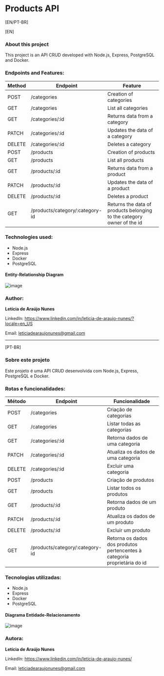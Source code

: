 # <h1>Products API</h1>

[EN/PT-BR]

[EN]
<h3>About this project</h3>

This project is an API CRUD developed with Node.js, Express, PostgreSQL and Docker.

<h3>Endpoints and Features:</h3>

| Method | Endpoint                        | Feature                                                                |
|--------|---------------------------------|------------------------------------------------------------------------|
| POST   | /categories                     | Creation of categories                                                 |
| GET    | /categories                     | List all categories                                                    |
| GET    | /categories/:id                 | Returns data from a category                                           |
| PATCH  | /categories/:id                 | Updates the data of a category                                         |
| DELETE | /categories/:id                 | Deletes a category                                                     |
| POST   | /products                       | Creation of products                                                   |
| GET    | /products                       | List all products                                                      |
| GET    | /products/:id                   | Returns data from a product                                            |
| PATCH  | /products/:id                   | Updates the data of a product                                          |
| DELETE | /products/:id                   | Deletes a product                                                      |
| GET    | /products/category/:category-id | Returns the data of products belonging to the category owner of the id |

<h3>Technologies used:</h3>
<ul>
  <li>Node.js</li>
  <li>Express</li>
  <li>Docker</li>
  <li>PostgreSQL</li>
</ul>

<h4>Entity-Relationship Diagram</h4>

![image](https://user-images.githubusercontent.com/99448158/186049102-37d75c28-e482-4c2b-8d3e-55e41a000950.png)

<h3>Author:</h3>

<b>Letícia de Araújo Nunes</b>

LinkedIn: https://www.linkedin.com/in/leticia-de-araujo-nunes/?locale=en_US

Email: leticiadearaujonunes@gmail.com

<hr></hr>

[PT-BR]
<h3>Sobre este projeto</h3>

Este projeto é uma API CRUD desenvolvida com Node.js, Express, PostgreSQL e Docker.

<h3>Rotas e funcionalidades:</h3>

| Método | Endpoint                         | Funcionalidade                                                            |
|--------|----------------------------------|---------------------------------------------------------------------------|
| POST   | /categories                      | Criação de categorias                                                     |
| GET    | /categories                      | Listar todas as categorias                                                |
| GET    | /categories/:id                  | Retorna dados de uma categoria                                            |
| PATCH  | /categories/:id                  | Atualiza os dados de uma categoria                                        |
| DELETE | /categories/:id                  | Excluir uma categoria                                                     |
| POST   | /products                        | Criação de produtos                                                       |
| GET    | /products                        | Listar todos os produtos                                                  |
| GET    | /products/:id                    | Retorna dados de um produto                                               |
| PATCH  | /products/:id                    | Atualiza os dados de um produto                                           |
| DELETE | /products/:id                    | Excluir um produto                                                        |
| GET    | /products/category/:category-id  | Retorna os dados dos produtos pertencentes à categoria proprietária do id |

<h3>Tecnologias utilizadas:</h3>
<ul>
  <li>Node.js</li>
  <li>Express</li>
  <li>Docker</li>
  <li>PostgreSQL</li>
</ul>

<h4>Diagrama Entidade-Relacionamento</h4>

![image](https://user-images.githubusercontent.com/99448158/186049102-37d75c28-e482-4c2b-8d3e-55e41a000950.png)

<h3>Autora:</h3>

<b>Letícia de Araújo Nunes</b>

LinkedIn: https://www.linkedin.com/in/leticia-de-araujo-nunes/

Email: leticiadearaujonunes@gmail.com
